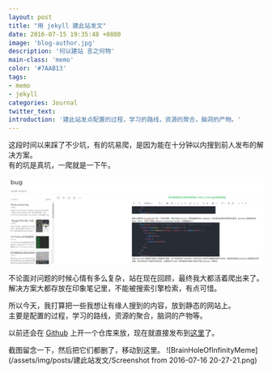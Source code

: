```yaml
---
layout: post
title: "用 jekyll 建此站发文"
date: 2016-07-15 19:35:48 +0800
image: 'blog-author.jpg'
description: '何以建站 言之何物'
main-class: 'memo'
color: '#7AAB13'
tags:
- memo
- jekyll
categories: Journal
twitter_text:
introduction: '建此站发点配置的过程，学习的路线，资源的聚合，脑洞的产物。'
---
```


这段时间以来踩了不少坑，有的坑易爬，是因为能在十分钟以内搜到前人发布的解决方案。  
有的坑是真坑，一爬就是一下午。  

![bugs](/assets/img/posts/建此站发文/Screenshot-from-2016-07-16-20-04-50.png)

不论面对问题的时候心情有多么复杂，站在现在回顾，最终我大都活着爬出来了。  
解决方案大都存放在印象笔记里，不能被搜索引擎检索，有点可惜。  

所以今天，我打算把一些我想让有缘人搜到的内容，放到静态的网站上。  
主要是配置的过程，学习的路线，资源的聚合，脑洞的产物等。  

以前还会在 [Github](https://github.com/linonetwo) 上开一个仓库来放，现在就直接发布到[这里](https://linonetwo.github.io/)了。  

截图留念一下，然后把它们都删了，移动到这里。
![BrainHoleOfInfinityMeme](/assets/img/posts/建此站发文/Screenshot from 2016-07-16 20-27-21.png)
